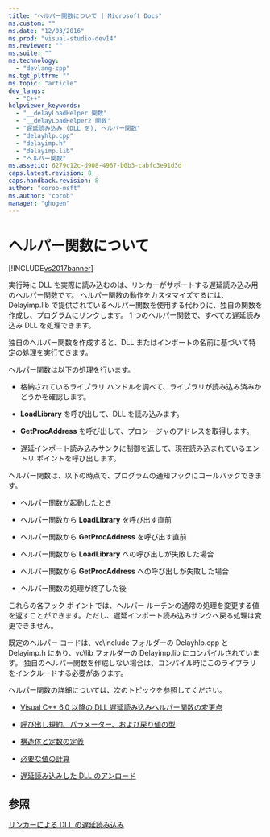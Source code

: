 ```yaml
---
title: "ヘルパー関数について | Microsoft Docs"
ms.custom: ""
ms.date: "12/03/2016"
ms.prod: "visual-studio-dev14"
ms.reviewer: ""
ms.suite: ""
ms.technology: 
  - "devlang-cpp"
ms.tgt_pltfrm: ""
ms.topic: "article"
dev_langs: 
  - "C++"
helpviewer_keywords: 
  - "__delayLoadHelper 関数"
  - "__delayLoadHelper2 関数"
  - "遅延読み込み (DLL を), ヘルパー関数"
  - "delayhlp.cpp"
  - "delayimp.h"
  - "delayimp.lib"
  - "ヘルパー関数"
ms.assetid: 6279c12c-d908-4967-b0b3-cabfc3e91d3d
caps.latest.revision: 8
caps.handback.revision: 8
author: "corob-msft"
ms.author: "corob"
manager: "ghogen"
---
```

# ヘルパー関数について
[!INCLUDE[vs2017banner](../../assembler/inline/includes/vs2017banner.md)]

実行時に DLL を実際に読み込むのは、リンカーがサポートする遅延読み込み用のヘルパー関数です。  ヘルパー関数の動作をカスタマイズするには、Delayimp.lib で提供されているヘルパー関数を使用する代わりに、独自の関数を作成し、プログラムにリンクします。  1 つのヘルパー関数で、すべての遅延読み込み DLL を処理できます。  
  
 独自のヘルパー関数を作成すると、DLL またはインポートの名前に基づいて特定の処理を実行できます。  
  
 ヘルパー関数は以下の処理を行います。  
  
-   格納されているライブラリ ハンドルを調べて、ライブラリが読み込み済みかどうかを確認します。  
  
-   **LoadLibrary** を呼び出して、DLL を読み込みます。  
  
-   **GetProcAddress** を呼び出して、プロシージャのアドレスを取得します。  
  
-   遅延インポート読み込みサンクに制御を返して、現在読み込まれているエントリ ポイントを呼び出します。  
  
 ヘルパー関数は、以下の時点で、プログラムの通知フックにコールバックできます。  
  
-   ヘルパー関数が起動したとき  
  
-   ヘルパー関数から **LoadLibrary** を呼び出す直前  
  
-   ヘルパー関数から **GetProcAddress** を呼び出す直前  
  
-   ヘルパー関数から **LoadLibrary** への呼び出しが失敗した場合  
  
-   ヘルパー関数から **GetProcAddress** への呼び出しが失敗した場合  
  
-   ヘルパー関数の処理が終了した後  
  
 これらの各フック ポイントでは、ヘルパー ルーチンの通常の処理を変更する値を返すことができます。ただし、遅延インポート読み込みサンクへ戻る処理は変更できません。  
  
 既定のヘルパー コードは、vc\\include フォルダーの Delayhlp.cpp と Delayimp.h にあり、vc\\lib フォルダーの Delayimp.lib にコンパイルされています。  独自のヘルパー関数を作成しない場合は、コンパイル時にこのライブラリをインクルードする必要があります。  
  
 ヘルパー関数の詳細については、次のトピックを参照してください。  
  
-   [Visual C\+\+ 6.0 以降の DLL 遅延読み込みヘルパー関数の変更点](../../build/reference/changes-in-the-dll-delayed-loading-helper-function-since-visual-cpp-6-0.md)  
  
-   [呼び出し規約、パラメーター、および戻り値の型](../../build/reference/calling-conventions-parameters-and-return-type.md)  
  
-   [構造体と定数の定義](../../build/reference/structure-and-constant-definitions.md)  
  
-   [必要な値の計算](../../build/reference/calculating-necessary-values.md)  
  
-   [遅延読み込みした DLL のアンロード](../../build/reference/explicitly-unloading-a-delay-loaded-dll.md)  
  
## 参照  
 [リンカーによる DLL の遅延読み込み](../../build/reference/linker-support-for-delay-loaded-dlls.md)